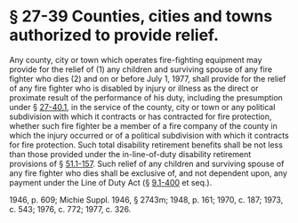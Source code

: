 # § 27-39 Counties, cities and towns authorized to provide relief.

<p>Any county, city or town which operates fire-fighting equipment may provide for the relief of (1) any children and surviving spouse of any fire fighter who dies (2) and on or before July 1, 1977, shall provide for the relief of any fire fighter who is disabled by injury or illness as the direct or proximate result of the performance of his duty, including the presumption under § <a href='http://law.lis.virginia.gov/vacode/27-40.1/'>27-40.1</a>, in the service of the county, city or town or any political subdivision with which it contracts or has contracted for fire protection, whether such fire fighter be a member of a fire company of the county in which the injury occurred or of a political subdivision with which it contracts for fire protection. Such total disability retirement benefits shall be not less than those provided under the in-line-of-duty disability retirement provisions of § <a href='http://law.lis.virginia.gov/vacode/51.1-157/'>51.1-157</a>. Such relief of any children and surviving spouse of any fire fighter who dies shall be exclusive of, and not dependent upon, any payment under the Line of Duty Act (§ <a href='http://law.lis.virginia.gov/vacode/9.1-400/'>9.1-400</a> et seq.).</p><p>1946, p. 609; Michie Suppl. 1946, § 2743m; 1948, p. 161; 1970, c. 187; 1973, c. 543; 1976, c. 772; 1977, c. 326.</p>
